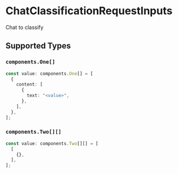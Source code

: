 # ChatClassificationRequestInputs

Chat to classify


## Supported Types

### `components.One[]`

```typescript
const value: components.One[] = [
  {
    content: [
      {
        text: "<value>",
      },
    ],
  },
];
```

### `components.Two[][]`

```typescript
const value: components.Two[][] = [
  [
    {},
  ],
];
```

